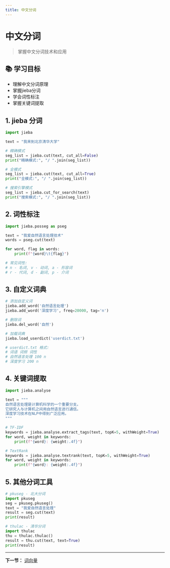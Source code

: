```yaml
---
title: 中文分词
---
```


# 中文分词

> 掌握中文分词技术和应用

## 📚 学习目标

- 理解中文分词原理
- 掌握jieba分词
- 学会词性标注
- 掌握关键词提取

## 1. jieba 分词

```python
import jieba

text = "我来到北京清华大学"

# 精确模式
seg_list = jieba.cut(text, cut_all=False)
print("精确模式:", "/ ".join(seg_list))

# 全模式
seg_list = jieba.cut(text, cut_all=True)
print("全模式:", "/ ".join(seg_list))

# 搜索引擎模式
seg_list = jieba.cut_for_search(text)
print("搜索模式:", "/ ".join(seg_list))
```

## 2. 词性标注

```python
import jieba.posseg as pseg

text = "我爱自然语言处理技术"
words = pseg.cut(text)

for word, flag in words:
    print(f"{word}\t{flag}")

# 常见词性:
# n - 名词, v - 动词, a - 形容词
# r - 代词, d - 副词, p - 介词
```

## 3. 自定义词典

```python
# 添加自定义词
jieba.add_word('自然语言处理')
jieba.add_word('深度学习', freq=20000, tag='n')

# 删除词
jieba.del_word('自然')

# 加载词典
jieba.load_userdict('userdict.txt')

# userdict.txt 格式:
# 词语 词频 词性
# 自然语言处理 100 n
# 深度学习 200 n
```

## 4. 关键词提取

```python
import jieba.analyse

text = """
自然语言处理是计算机科学的一个重要分支。
它研究人与计算机之间用自然语言进行通信。
深度学习技术在NLP中得到广泛应用。
"""

# TF-IDF
keywords = jieba.analyse.extract_tags(text, topK=5, withWeight=True)
for word, weight in keywords:
    print(f"{word}: {weight:.4f}")

# TextRank
keywords = jieba.analyse.textrank(text, topK=5, withWeight=True)
for word, weight in keywords:
    print(f"{word}: {weight:.4f}")
```

## 5. 其他分词工具

```python
# pkuseg - 北大分词
import pkuseg
seg = pkuseg.pkuseg()
text = "我爱自然语言处理"
result = seg.cut(text)
print(result)

# thulac - 清华分词
import thulac
thu = thulac.thulac()
result = thu.cut(text, text=True)
print(result)
```

---

**下一节：** [词向量](04-词向量.md)
